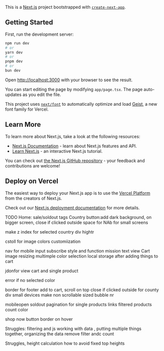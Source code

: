 This is a [Next.js](https://nextjs.org) project bootstrapped with [`create-next-app`](https://nextjs.org/docs/app/api-reference/cli/create-next-app).

## Getting Started

First, run the development server:

```bash
npm run dev
# or
yarn dev
# or
pnpm dev
# or
bun dev
```

Open [http://localhost:3000](http://localhost:3000) with your browser to see the result.

You can start editing the page by modifying `app/page.tsx`. The page auto-updates as you edit the file.

This project uses [`next/font`](https://nextjs.org/docs/app/building-your-application/optimizing/fonts) to automatically optimize and load [Geist](https://vercel.com/font), a new font family for Vercel.

## Learn More

To learn more about Next.js, take a look at the following resources:

- [Next.js Documentation](https://nextjs.org/docs) - learn about Next.js features and API.
- [Learn Next.js](https://nextjs.org/learn) - an interactive Next.js tutorial.

You can check out [the Next.js GitHub repository](https://github.com/vercel/next.js) - your feedback and contributions are welcome!

## Deploy on Vercel

The easiest way to deploy your Next.js app is to use the [Vercel Platform](https://vercel.com/new?utm_medium=default-template&filter=next.js&utm_source=create-next-app&utm_campaign=create-next-app-readme) from the creators of Next.js.

Check out our [Next.js deployment documentation](https://nextjs.org/docs/app/building-your-application/deploying) for more details.

TODO
Home: sale/soldout tags
Country button:add dark background, on bigger screen, close if clicked outside
space for NAb for small screens

make z index for selected country div hightr

cstoll for image
colors customiization

nav for mobile
input subscribe style and function
mission text
view Cart image resizing
multimple color selection
local storage after adding things to cart

jdonfor view cart and single product

error if no selected color

border for footer
add to cart, scroll on top
close if clicked outside for county div
small devices make non scrollable
sized
bubble nr

mobileopen
soldout
pagination for single products
links
filtered products count
color

shop now button border on hover

Struggles: filtering and js working with data , putting multiple things together, organizing the data
remove filter andc count

Struggles, height calculation how to avoid fixed top heights
